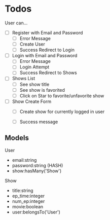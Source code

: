 # Todos

User can...

- [ ] Register with Email and Password
  - [ ] Error Message
  - [ ] Create User
  - [ ] Success Redirect to Login
- [ ] Login with Email and Password
  - [ ] Error Message
  - [ ] Login Attempt
  - [ ] Success Redirect to Shows
- [ ] Shows List
  - [ ] See show title
  - [ ] See show is favorited
  - [ ] Click on Star to favorite/unfavorite show
- [ ] Show Create Form
  - [ ] Create show for currently logged in user
  - [ ] Success message


## Models

User
- email:string
- password:string (HASH)
- show:hasMany('Show')

Show
- title:string
- ep_time:integer
- num_ep:integer
- movie:boolean
- user:belongsTo('User')
